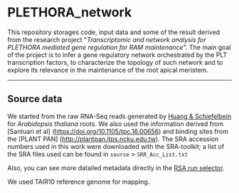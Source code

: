 # PLETHORA_network
This repository storages code, input data and some of the result derived from the research project "*Transcriptomic and network analysis for PLETHORA mediated gene regulation for RAM maintenance*".  The main goal of the project is to infer a gene regulatory network orchestrated by the PLT transcription factors, to characterize the topology of such network and to explore its relevance in the maintenance of the root apical meristem.

---
## Source data

We started from the raw RNA-Seq reads generated by [Huang & Schiefelbein](https://doi.org/10.1105/tpc.15.00328) for *Arabidopsis thaliana* roots. We also used the information derived from [Santuari et al] (https://doi.org/10.1105/tpc.16.00656) and binding sites from the [PLANT PAN] (http://plantpan.itps.ncku.edu.tw).
The SRA accession numbers used in this work were downloaded with the SRA-toolkit; a list of the SRA files used can be found in `source` > `SRR_Acc_List.txt`

Also, you can see more datailed metadata directly in the [RSA run selector](https://www.ncbi.nlm.nih.gov/Traces/study/?acc=PRJNA271595&o=acc_s%3Aa).

We used TAIR10 reference genome for mapping.

